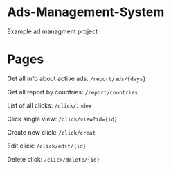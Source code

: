 # Ads-Management-System

Example ad managment project

# Pages


Get all info about active ads: `/report/ads/{days}`

Get all report by countries: `/report/countries`

List of all clicks: `/click/index`

Click single view: `/click/view?id={id}`

Create new click: `/click/creat`

Edit click: `/click/edit/{id}`

Delete click: `/click/delete/{id}`
